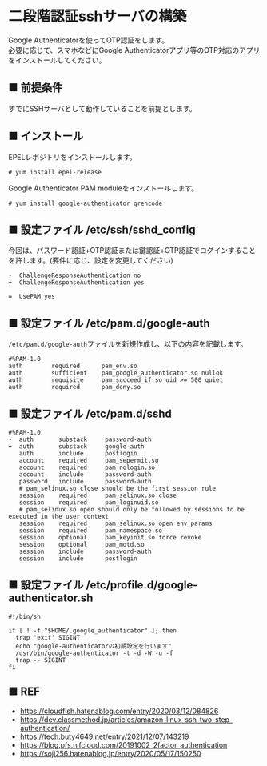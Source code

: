 # 二段階認証sshサーバの構築
Google Authenticatorを使ってOTP認証をします。  
必要に応じて、スマホなどにGoogle Authenticatorアプリ等のOTP対応のアプリをインストールしてください。
## ■ 前提条件
すでにSSHサーバとして動作していることを前提とします。

## ■ インストール
EPELレポジトリをインストールします。
```
# yum install epel-release
```
Google Authenticator PAM moduleをインストールします。
```
# yum install google-authenticator qrencode
```

## ■ 設定ファイル /etc/ssh/sshd_config
今回は、パスワード認証+OTP認証または鍵認証+OTP認証でログインすることを許します。(要件に応じ、設定を変更してください)
```
-  ChallengeResponseAuthentication no
+  ChallengeResponseAuthentication yes

=  UsePAM yes
```
## ■ 設定ファイル /etc/pam.d/google-auth
`/etc/pam.d/google-auth`ファイルを新規作成し、以下の内容を記載します。
```
#%PAM-1.0
auth        required      pam_env.so
auth        sufficient    pam_google_authenticator.so nullok
auth        requisite     pam_succeed_if.so uid >= 500 quiet
auth        required      pam_deny.so
```
## ■ 設定ファイル /etc/pam.d/sshd
```
#%PAM-1.0
-  auth       substack     password-auth
+  auth       substack     google-auth
   auth       include      postlogin
   account    required     pam_sepermit.so
   account    required     pam_nologin.so
   account    include      password-auth
   password   include      password-auth
   # pam_selinux.so close should be the first session rule
   session    required     pam_selinux.so close
   session    required     pam_loginuid.so
   # pam_selinux.so open should only be followed by sessions to be executed in the user context
   session    required     pam_selinux.so open env_params
   session    required     pam_namespace.so
   session    optional     pam_keyinit.so force revoke
   session    optional     pam_motd.so
   session    include      password-auth
   session    include      postlogin
```
## ■ 設定ファイル /etc/profile.d/google-authenticator.sh
```
#!/bin/sh

if [ ! -f "$HOME/.google_authenticator" ]; then
  trap 'exit' SIGINT
  echo "google-authenticatorの初期設定を行います"
  /usr/bin/google-authenticator -t -d -W -u -f
  trap -- SIGINT
fi
```

## ■ REF
- https://cloudfish.hatenablog.com/entry/2020/03/12/084826
- https://dev.classmethod.jp/articles/amazon-linux-ssh-two-step-authentication/
- https://tech.buty4649.net/entry/2021/12/07/143219
- https://blog.pfs.nifcloud.com/20191002_2factor_authentication
- https://soji256.hatenablog.jp/entry/2020/05/17/150250
